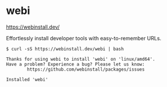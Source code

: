 # webi

https://webinstall.dev/

Effortlessly install developer tools with easy-to-remember URLs.


```console
$ curl -sS https://webinstall.dev/webi | bash

Thanks for using webi to install 'webi' on 'linux/amd64'.
Have a problem? Experience a bug? Please let us know:
        https://github.com/webinstall/packages/issues

Installed 'webi'
```
